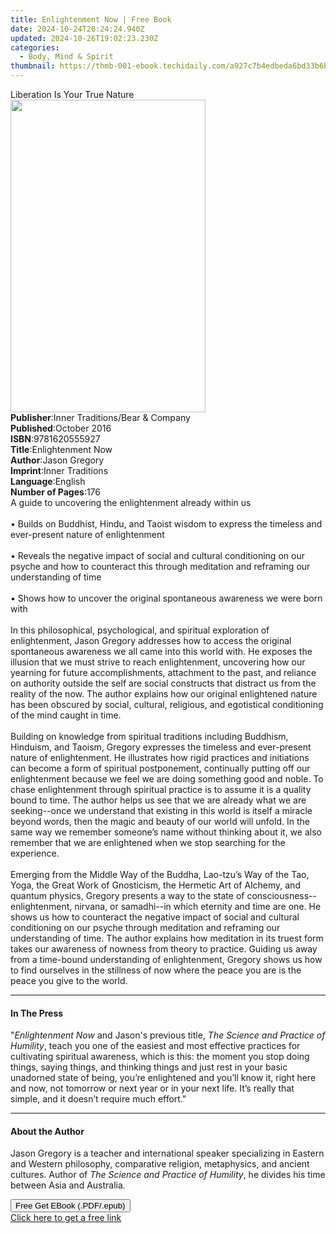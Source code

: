 ```yaml
---
title: Enlightenment Now | Free Book
date: 2024-10-24T20:24:24.940Z
updated: 2024-10-26T19:02:23.230Z
categories:
  - Body, Mind & Spirit
thumbnail: https://thmb-001-ebook.techidaily.com/a927c7b4edbeda6bd33b6b6a94df5daa41eba0c04b6d86e2b843c92b0b8e4c31.jpg
---
```

<main id="book-container">
  <div class="flex flex-col">
    <div class="book-brief flex-1 py-6 px-4 sm:p-6 md:py-10 md:px-8">
      <!-- brief-->
      <div class="book-brief-main">Liberation Is Your True Nature</div>
    </div>
    <div
      class="book-meta-info flex-1 grid gap-4 col-start-1 col-end-3 row-start-1 sm:mb-6 sm:grid-cols-4 lg:gap-6 lg:col-start-2 lg:row-end-6 lg:row-span-6 lg:mb-0"
    >
      <div
        class="book-meta-info-left place-content-center mt-4 p-4 text-sm leading-6 col-start-2 col-span-2 dark:text-slate-400"
      >
        <img
          class="w-full h-500 object-cover rounded-lg sm:h-255 sm:col-span-2 lg:col-span-full"
          src="https://img-001-ebook.techidaily.com/ca0fef1b76aa6633c8a9ac950198d3ee026654295be04ffa5b559b2e7966388b.jpg"
          alt=""
          width="312"
          height="500"
        />
      </div>
      <div
        class="book-meta-info-right mt-2 col-start-1 row-start-2 col-span-3 self-center"
      >
        <!-- meta data  -->
        <div class="flex flex-col px-4 md:px-8">
          <div class="flex-1">
            <strong>Publisher</strong>:<span class="px-2"
              >Inner Traditions/Bear &amp; Company</span
            >
          </div>
          <div class="flex-1">
            <strong>Published</strong>:<span class="px-2">October 2016</span>
          </div>
          <div class="flex-1">
            <strong>ISBN</strong>:<span class="px-2">9781620555927</span>
          </div>
          <div class="flex-1">
            <strong>Title</strong>:<span class="px-2">Enlightenment Now</span>
          </div>
          <div class="flex-1">
            <strong>Author</strong>:<span class="px-2">Jason Gregory</span>
          </div>
          <div class="flex-1">
            <strong>Imprint</strong>:<span class="px-2">Inner Traditions</span>
          </div>
          <div class="flex-1">
            <strong>Language</strong>:<span class="px-2">English</span>
          </div>
          <div class="flex-1">
            <strong>Number of Pages</strong>:<span class="px-2">176</span>
          </div>
        </div>
      </div>
    </div>
    <div class="book-description flex-1 py-6 px-4 sm:p-6 md:py-10 md:px-8">
      <div class="book-description-main">
        <div accordion-content="" id="description">
          A guide to uncovering the enlightenment already within us <br />
          <br />• Builds on Buddhist, Hindu, and Taoist wisdom to express the
          timeless and ever-present nature of enlightenment <br />
          <br />• Reveals the negative impact of social and cultural
          conditioning on our psyche and how to counteract this through
          meditation and reframing our understanding of time <br />
          <br />• Shows how to uncover the original spontaneous awareness we
          were born with <br />
          <br />In this philosophical, psychological, and spiritual exploration
          of enlightenment, Jason Gregory addresses how to access the original
          spontaneous awareness we all came into this world with. He exposes the
          illusion that we must strive to reach enlightenment, uncovering how
          our yearning for future accomplishments, attachment to the past, and
          reliance on authority outside the self are social constructs that
          distract us from the reality of the now. The author explains how our
          original enlightened nature has been obscured by social, cultural,
          religious, and egotistical conditioning of the mind caught in time.
          <br />
          <br />Building on knowledge from spiritual traditions including
          Buddhism, Hinduism, and Taoism, Gregory expresses the timeless and
          ever-present nature of enlightenment. He illustrates how rigid
          practices and initiations can become a form of spiritual postponement,
          continually putting off our enlightenment because we feel we are doing
          something good and noble. To chase enlightenment through spiritual
          practice is to assume it is a quality bound to time. The author helps
          us see that we are already what we are seeking--once we understand
          that existing in this world is itself a miracle beyond words, then the
          magic and beauty of our world will unfold. In the same way we remember
          someone’s name without thinking about it, we also remember that we are
          enlightened when we stop searching for the experience. <br />
          <br />
          Emerging from the Middle Way of the Buddha, Lao-tzu’s Way of the Tao,
          Yoga, the Great Work of Gnosticism, the Hermetic Art of Alchemy, and
          quantum physics, Gregory presents a way to the state of
          consciousness--enlightenment, nirvana, or samadhi--in which eternity
          and time are one. He shows us how to counteract the negative impact of
          social and cultural conditioning on our psyche through meditation and
          reframing our understanding of time. The author explains how
          meditation in its truest form takes our awareness of nowness from
          theory to practice. Guiding us away from a time-bound understanding of
          enlightenment, Gregory shows us how to find ourselves in the stillness
          of now where the peace you are is the peace you give to the world.
        </div>
        <div class="accordion-fader"></div>
      </div>
    </div>
    <div class="book-excerpts flex-1 py-6 px-4 sm:p-6 md:py-10 md:px-8">
      <!-- excerpts-->
      <div class="book-excerpts-main">
        <hr />
        <h4 class="placeholder placeholder-heading">
          <span>In The Press</span>
        </h4>
        <p>
          "<i>Enlightenment Now</i> and Jason's previous title,
          <i>The Science and Practice of Humility</i>, teach you one of the
          easiest and most effective practices for cultivating spiritual
          awareness, which is this: the moment you stop doing things, saying
          things, and thinking things and just rest in your basic unadorned
          state of being, you’re enlightened and you’ll know it, right here and
          now, not tomorrow or next year or in your next life. It’s really that
          simple, and it doesn’t require much effort."
        </p>
      </div>
    </div>
    <div class="book-about-author flex-1 py-6 px-4 sm:p-6 md:py-10 md:px-8">
      <!-- about author-->
      <div class="book-main-author-main">
        <hr />
        <h4 class="placeholder placeholder-heading">
          <span>About the Author</span>
        </h4>
        <p>
          Jason Gregory is a teacher and international speaker specializing in
          Eastern and Western philosophy, comparative religion, metaphysics, and
          ancient cultures. Author of
          <i>The Science and Practice of Humility</i>, he divides his time
          between Asia and Australia.
        </p>
      </div>
    </div>
    <div class="book-free-get flex-1 py-6 px-4 sm:p-6 md:py-10 md:px-8">
      <button
        id="btn-free-get"
        class="bg-blue-500 hover:bg-blue-700 text-white font-bold py-2 px-4 rounded"
      >
        Free Get EBook (.PDF/.epub)
      </button>
      <div id="countdown-display" class="px-2 text-lg mt-2"></div>
      <a
        id="free-link"
        class="hidden bg-blue-500 hover:bg-blue-700 text-white font-bold py-2 px-4 rounded"
        href="https://www.ebooks.com/en-us/book/95782269/enlightenment-now/jason-gregory/"
        target="_blank"
        >Click here to get a free link</a
      >
    </div>
    <script>
      let countdownTime = 0;
      let countdownInterval = null;
      document
        .getElementById('btn-free-get')
        .addEventListener('click', startCountdown);
      function startCountdown() {
        countdownTime = new Date().getTime() + 60000 * 3;
        countdownInterval = setInterval(updateCountdown, 1000);
        document.getElementById('btn-free-get').disabled = true;
        document
          .getElementById('btn-free-get')
          .classList.add('bg-gray-500', 'cursor-not-allowed');
      }
      function updateCountdown() {
        let currentTime = new Date().getTime();
        let timeLeft = countdownTime - currentTime;
        let secondsLeft = Math.floor(timeLeft / 1000);
        document.getElementById('countdown-display').innerHTML =
          `Remaining time: ${secondsLeft} seconds.`;
        if (secondsLeft <= 0) {
          clearInterval(countdownInterval);
          document.getElementById('btn-free-get').classList.add('hidden');
          document.getElementById('free-link').classList.remove('hidden');
          document.getElementById('countdown-display').innerHTML = '';
        }
      }
    </script>
  </div>
</main>

<ins class="adsbygoogle"
      style="display:block"
      data-ad-client="ca-pub-7571918770474297"
      data-ad-slot="8358498916"
      data-ad-format="auto"
      data-full-width-responsive="true"></ins>
    